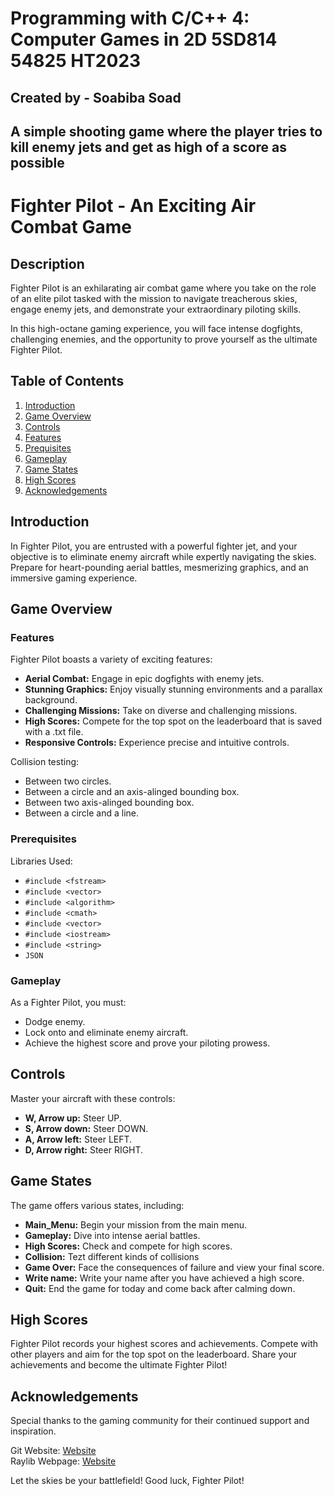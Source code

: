 # Programming with C/C++ 4: Computer Games in 2D 5SD814 54825 HT2023

## Created by - Soabiba Soad

## A simple shooting game where the player tries to kill enemy jets and get as high of a score as possible

# Fighter Pilot - An Exciting Air Combat Game

## Description

Fighter Pilot is an exhilarating air combat game where you take on the role of an elite pilot tasked with the mission to navigate treacherous skies, engage enemy jets, and demonstrate your extraordinary piloting skills.

In this high-octane gaming experience, you will face intense dogfights, challenging enemies, and the opportunity to prove yourself as the ultimate Fighter Pilot.

## Table of Contents

1. [Introduction](#introduction)
2. [Game Overview](#game-overview)
3. [Controls](#controls)
4. [Features](#features)
5. [Prequisites](#prequisites)
6. [Gameplay](#gameplay)
7. [Game States](#game-states)
8. [High Scores](#high-scores)
9. [Acknowledgements](#acknowledgements)

## Introduction

In Fighter Pilot, you are entrusted with a powerful fighter jet, and your objective is to eliminate enemy aircraft while expertly navigating the skies. Prepare for heart-pounding aerial battles, mesmerizing graphics, and an immersive gaming experience.

## Game Overview

### Features

Fighter Pilot boasts a variety of exciting features:

- **Aerial Combat:** Engage in epic dogfights with enemy jets.
- **Stunning Graphics:** Enjoy visually stunning environments and a parallax background.
- **Challenging Missions:** Take on diverse and challenging missions.
- **High Scores:** Compete for the top spot on the leaderboard that is saved with a .txt file.
- **Responsive Controls:** Experience precise and intuitive controls.

Collision testing:
- Between two circles.
- Between a circle and an axis-alinged bounding box.
- Between two axis-alinged bounding box.
- Between a circle and a line.

### Prerequisites

Libraries Used:

- `#include <fstream>`
- `#include <vector>`
- `#include <algorithm>`
- `#include <cmath>`
- `#include <vector>`
- `#include <iostream>`
- `#include <string>`
- `JSON`

### Gameplay

As a Fighter Pilot, you must:

- Dodge enemy.
- Lock onto and eliminate enemy aircraft.
- Achieve the highest score and prove your piloting prowess.

## Controls

Master your aircraft with these controls:

- **W, Arrow up:** Steer UP.
- **S, Arrow down:** Steer DOWN.
- **A, Arrow left:** Steer LEFT.
- **D, Arrow right:** Steer RIGHT.

## Game States

The game offers various states, including:

- **Main_Menu:** Begin your mission from the main menu.
- **Gameplay:** Dive into intense aerial battles.
- **High Scores:** Check and compete for high scores.
- **Collision:** Tezt different kinds of collisions
- **Game Over:** Face the consequences of failure and view your final score.
- **Write name:** Write your name after you have achieved a high score.
- **Quit:** End the game for today and come back after calming down.

## High Scores

Fighter Pilot records your highest scores and achievements. Compete with other players and aim for the top spot on the leaderboard. Share your achievements and become the ultimate Fighter Pilot!

## Acknowledgements

Special thanks to the gaming community for their continued support and inspiration.

Git Website:   [Website](http://193.11.10.9:3000/5sd814-2023/Soad_Individual_Assignment.git)  
Raylib Webpage: [Website](https://www.raylib.com)

Let the skies be your battlefield! Good luck, Fighter Pilot!

